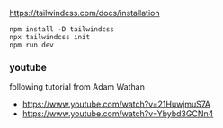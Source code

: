 https://tailwindcss.com/docs/installation

```
npm install -D tailwindcss
npx tailwindcss init
npm run dev
```

### youtube

following tutorial from Adam Wathan

- https://www.youtube.com/watch?v=21HuwjmuS7A
- https://www.youtube.com/watch?v=Ybybd3GCNn4
